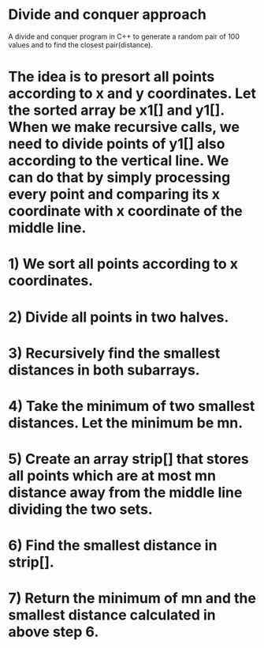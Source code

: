 # Divide and conquer approach
 A divide and conquer program in C++ to generate a random pair of 100 values and to find the closest pair(distance).

# The idea is to presort all points according to x and y coordinates. Let the sorted array be x1[] and y1[]. When we make recursive calls, we need to divide points of y1[] also according to the vertical line. We can do that by simply processing every point and comparing its x coordinate with x coordinate of the middle line.

# 1) We sort all points according to x coordinates.

# 2) Divide all points in two halves.

# 3) Recursively find the smallest distances in both subarrays.

# 4) Take the minimum of two smallest distances. Let the minimum be mn. 

# 5) Create an array strip[] that stores all points which are at most mn distance away from the middle line dividing the two sets.

# 6) Find the smallest distance in strip[].

# 7) Return the minimum of mn and the smallest distance calculated in above step 6.
